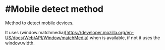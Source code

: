 #Mobile detect method
=====================

Method to detect mobile devices. 

It uses (window.matchmedia)[https://developer.mozilla.org/en-US/docs/Web/API/Window/matchMedia] when is available, if not it uses the window.width.